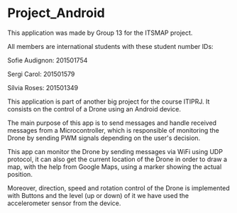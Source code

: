 # Project_Android

This application was made by Group 13 for the ITSMAP project.

All members are international students with these student number IDs:

Sofie Audignon: 201501754

Sergi Carol: 201501579 

Sílvia Roses: 201501349  

This application is part of another big project for the course ITIPRJ. It consists on the control of a Drone using an Android device.

The main purpose of this app is to send messages and handle received messages from a Microcontroller, which is responsible of monitoring the Drone by sending PWM signals depending on the user's decision.

This app can monitor the Drone by sending messages via WiFi using UDP protocol, it can also get the current location of the Drone in order to draw a map, with the help from Google Maps, using a marker showing the actual position. 

Moreover, direction, speed and rotation control of the Drone is implemented with Buttons and the level (up or down) of it we have used the accelerometer sensor from the device.
